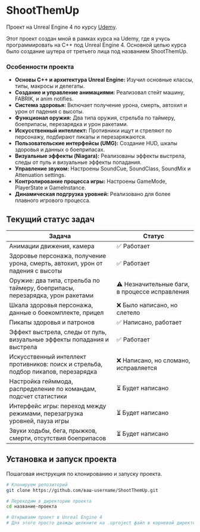 # ShootThemUp

Проект на Unreal Engine 4 по курсу [Udemy](https://www.udemy.com/course/unrealengine/).

Этот проект создан мной в рамках курса на Udemy, где я учусь программировать на C++ под Unreal Engine 4. Основной целью курса было создание шутера от третьего лица под названием ShootThemUp.

### Особенности проекта

- **Основы C++ и архитектура Unreal Engine:** Изучил основные классы, типы, макросы и делегаты.
- **Создание и управление анимациями:** Реализовал стейт машину, FABRIK, и anim notifies.
- **Система здоровья:** Включает получение урона, смерть, автохил и урон от падения с высоты.
- **Функционал оружия:** Два типа оружия, стрельба по таймеру, боеприпасы, перезарядка и урон ракетами.
- **Искусственный интеллект:** Противники ищут и стреляют по персонажу, подбирают пикапы и перезаряжаются.
- **Пользовательские интерфейсы (UMG):** Создание HUD, шкалы здоровья и данных о боеприпасах.
- **Визуальные эффекты (Niagara):** Реализованы эффекты выстрела, следы от пуль и визуальные эффекты попадания.
- **Управление звуком:** Настроены SoundCue, SoundClass, SoundMix и Attenuation settings.
- **Контролирование процесса игры:** Настроены GameMode, PlayerState и GameInstance.
- **Динамическая подгрузка уровней:** Реализовано для более плавного игрового процесса.

## Текущий статус задач

| Задача | Статус |
| ------ | ------ |
| Анимации движения, камера | ✅ Работает |
| Здоровье персонажа, получение урона, смерть, автохил, урон от падения с высоты | ✅ Работает |
| Оружие: два типа, стрельба по таймеру, боеприпасы, перезарядка, урон ракетами | ⚠️ Незначительные баги, в процессе исправления |
| Шкала здоровья персонажа, данные о боекомплекте, прицел | ❌ Было написано, но слетело |
| Пикапы здоровья и патронов | ✅ Написано, работает |
| Эффект выстрела, следы от пуль, визуальные эффекты попадания и выстрела | ✅ Работает |
| Искусственный интеллект противников: поиск и стрельба, подбор пикапов, перезарядка | ❌ Написано, но сломано, исправляется |
| Настройка гейммода, распределение по командам, подсчет статистики | ⏳ Будет написано |
| Интерфейс игры: переход между режимами, перезагрузка уровней, пауза игры | ⏳ Будет написано |
| Звуки ходьбы, бега, прыжков, смерти, отсутствия боеприпасов | ⏳ Будет написано |

## Установка и запуск проекта

Пошаговая инструкция по клонированию и запуску проекта.

```bash
# Клонируем репозиторий
git clone https://github.com/ваш-username/ShootThemUp.git

# Переходим в директорию проекта
cd название-проекта

# Открываем проект в Unreal Engine 4
# Для этого просто дважды щелкните на .uproject файл в корневой директории проекта
